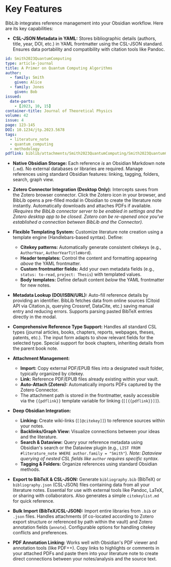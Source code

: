 # Key Features

BibLib integrates reference management into your Obsidian workflow. Here are its key capabilities:

*   **CSL-JSON Metadata in YAML:** Stores bibliographic details (authors, title, year, DOI, etc.) in YAML frontmatter using the CSL-JSON standard. Ensures data portability and compatibility with citation tools like Pandoc.

```yaml
id: Smith2023QuantumComputing
type: article-journal
title: A Primer on Quantum Computing Algorithms
author:
  - family: Smith
    given: Alice
  - family: Jones
    given: Bob
issued:
  date-parts:
    - [2023, 10, 15]
container-title: Journal of Theoretical Physics
volume: 42
issue: 4
page: 123-145
DOI: 10.1234/jtp.2023.5678
tags:
  - literature_note
  - quantum_computing
  - methodology
pdflink: biblib/attachments/Smith2023QuantumComputing/Smith2023QuantumComputing.pdf
```


*   **Native Obsidian Storage:** Each reference *is* an Obsidian Markdown note (`.md`). No external databases or libraries are required. Manage references using standard Obsidian features: linking, tagging, folders, search, graph view.

*   **Zotero Connector Integration (Desktop Only):** Intercepts saves from the Zotero browser connector. Click the Zotero icon in your browser, and BibLib opens a pre-filled modal in Obsidian to create the literature note instantly. Automatically downloads and attaches PDFs if available. *(Requires the BibLib connector server to be enabled in settings and the Zotero desktop app to be closed. Zotero can be re-opened once you've established a connection between BibLib and the Connector).*

*   **Flexible Templating System:** Customize literature note creation using a template engine (Handlebars-based syntax). Define:
    *   **Citekey patterns:** Automatically generate consistent citekeys (e.g., `AuthorYear`, `AuthorYearTitleWord`).
    *   **Header templates:** Control the content and formatting appearing *above* the YAML frontmatter.
    *   **Custom frontmatter fields:** Add your own metadata fields (e.g., `status: to-read`, `project: Thesis`) with templated values.
    *   **Body templates:** Define default content *below* the YAML frontmatter for new notes.

*   **Metadata Lookup (DOI/ISBN/URL):** Auto-fill reference details by providing an identifier. BibLib fetches data from online sources (Citoid API via Citation.js, querying Crossref, DataCite, etc.) saving manual entry and reducing errors. Supports parsing pasted BibTeX entries directly in the modal.

*   **Comprehensive Reference Type Support:** Handles all standard CSL types (journal articles, books, chapters, reports, webpages, theses, patents, etc.). The input form adapts to show relevant fields for the selected type. Special support for book chapters, inheriting details from the parent book note.

*   **Attachment Management:**
    *   **Import:** Copy external PDF/EPUB files into a designated vault folder, typically organized by citekey.
    *   **Link:** Reference PDF/EPUB files already existing within your vault.
    *   **Auto-Attach (Zotero):** Automatically imports PDFs captured by the Zotero Connector.
    *   The attachment path is stored in the frontmatter, easily accessible via the `{{pdflink}}` template variable for linking (`[[{{pdflink}}]]`).

*   **Deep Obsidian Integration:**
    *   **Linking:** Create wiki-links (`[[@citekey]]`) to reference sources within your notes.
    *   **Backlinks/Graph View:** Visualize connections between your ideas and the literature.
    *   **Search & Dataview:** Query your reference metadata using Obsidian's search or the Dataview plugin (e.g., `LIST FROM #literature_note WHERE author.family = "Smith"`). *Note: Dataview querying of nested CSL fields like `author` requires specific syntax.*
    *   **Tagging & Folders:** Organize references using standard Obsidian methods.

*   **Export to BibTeX & CSL-JSON:** Generate `bibliography.bib` (BibTeX) or `bibliography.json` (CSL-JSON) files containing data from all your literature notes. Essential for use with external tools like Pandoc, LaTeX, or sharing with collaborators. Also generates a simple `citekeylist.md` for quick reference.

*   **Bulk Import (BibTeX/CSL-JSON):** Import entire libraries from `.bib` or `.json` files. Handles attachments (if co-located according to Zotero export structure or referenced by path within the vault) and Zotero annotation fields (`annote`). Configurable options for handling citekey conflicts and preferences.

*   **PDF Annotation Linking:** Works well with Obsidian's PDF viewer and annotation tools (like PDF++). Copy links to highlights or comments in your attached PDFs and paste them into your literature note to create direct connections between your notes/analysis and the source text.
